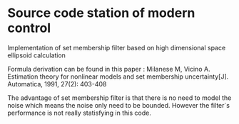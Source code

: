 # Source code station of modern control
Implementation of set membership filter based on high dimensional space ellipsoid calculation

Formula derivation can be found in this paper :
Milanese  M,  Vicino  A.  Estimation  theory  for  nonlinear  models  and  set  membership uncertainty[J]. Automatica, 1991, 27(2): 403-408 

The advantage of set membership filter is that there is no need to model the noise which means the noise only need to be bounded.
However the filter`s performance is not really statisfying in this code.

